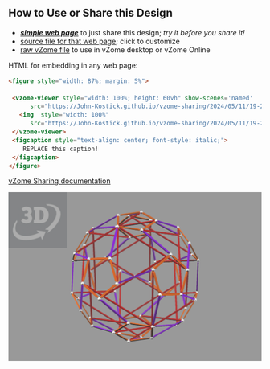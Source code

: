 
## How to Use or Share this Design

 - [***simple web page***](<https://John-Kostick.github.io/vzome-sharing/2024/05/11/19-24-27-Red-6/>) to just share this design; *try it before you share it!*
 - [source file for that web page](<https://github.com/John-Kostick/vzome-sharing/edit/main/2024/05/11/19-24-27-Red-6/index.md>); click to customize
 - [raw vZome file](<https://raw.githubusercontent.com/John-Kostick/vzome-sharing/main/2024/05/11/19-24-27-Red-6/Red-6.vZome>) to use in vZome desktop or vZome Online
 
 HTML for embedding in any web page:
 ```html
<figure style="width: 87%; margin: 5%">
  
  <vzome-viewer style="width: 100%; height: 60vh" show-scenes='named'
       src="https://John-Kostick.github.io/vzome-sharing/2024/05/11/19-24-27-Red-6/Red-6.vZome" >
    <img  style="width: 100%"
       src="https://John-Kostick.github.io/vzome-sharing/2024/05/11/19-24-27-Red-6/Red-6.png" >
  </vzome-viewer>
  <figcaption style="text-align: center; font-style: italic;">
     REPLACE this caption!
  </figcaption>
</figure>

 ```

[vZome Sharing documentation](https://vzome.github.io/vzome/sharing.html#how-it-works)

![Image](<Red-6.png>)

